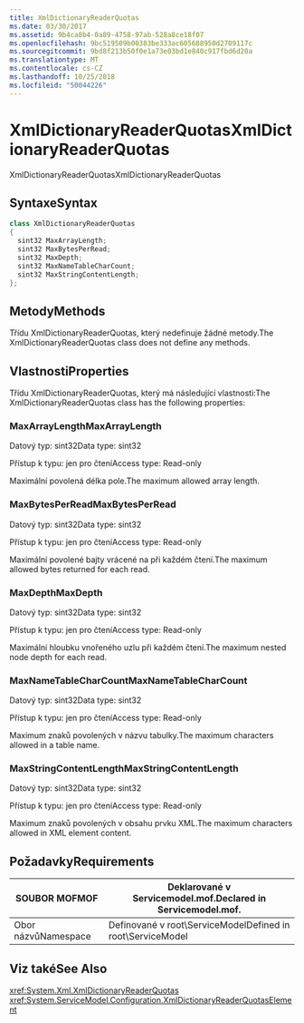 ```yaml
---
title: XmlDictionaryReaderQuotas
ms.date: 03/30/2017
ms.assetid: 9b4ca8b4-0a89-4758-97ab-528a8ce18f07
ms.openlocfilehash: 9bc519509b00383be333ac605688950d2709117c
ms.sourcegitcommit: 9bd8f213b50f0e1a73e03bd1e840c917fbd6d20a
ms.translationtype: MT
ms.contentlocale: cs-CZ
ms.lasthandoff: 10/25/2018
ms.locfileid: "50044226"
---
```

# <a name="xmldictionaryreaderquotas"></a><span data-ttu-id="cfa41-102">XmlDictionaryReaderQuotas</span><span class="sxs-lookup"><span data-stu-id="cfa41-102">XmlDictionaryReaderQuotas</span></span>
<span data-ttu-id="cfa41-103">XmlDictionaryReaderQuotas</span><span class="sxs-lookup"><span data-stu-id="cfa41-103">XmlDictionaryReaderQuotas</span></span>  
  
## <a name="syntax"></a><span data-ttu-id="cfa41-104">Syntaxe</span><span class="sxs-lookup"><span data-stu-id="cfa41-104">Syntax</span></span>  
  
```csharp
class XmlDictionaryReaderQuotas  
{  
  sint32 MaxArrayLength;  
  sint32 MaxBytesPerRead;  
  sint32 MaxDepth;  
  sint32 MaxNameTableCharCount;  
  sint32 MaxStringContentLength;  
};  
```  
  
## <a name="methods"></a><span data-ttu-id="cfa41-105">Metody</span><span class="sxs-lookup"><span data-stu-id="cfa41-105">Methods</span></span>  
 <span data-ttu-id="cfa41-106">Třídu XmlDictionaryReaderQuotas, který nedefinuje žádné metody.</span><span class="sxs-lookup"><span data-stu-id="cfa41-106">The XmlDictionaryReaderQuotas class does not define any methods.</span></span>  
  
## <a name="properties"></a><span data-ttu-id="cfa41-107">Vlastnosti</span><span class="sxs-lookup"><span data-stu-id="cfa41-107">Properties</span></span>  
 <span data-ttu-id="cfa41-108">Třídu XmlDictionaryReaderQuotas, který má následující vlastnosti:</span><span class="sxs-lookup"><span data-stu-id="cfa41-108">The XmlDictionaryReaderQuotas class has the following properties:</span></span>  
  
### <a name="maxarraylength"></a><span data-ttu-id="cfa41-109">MaxArrayLength</span><span class="sxs-lookup"><span data-stu-id="cfa41-109">MaxArrayLength</span></span>  
 <span data-ttu-id="cfa41-110">Datový typ: sint32</span><span class="sxs-lookup"><span data-stu-id="cfa41-110">Data type: sint32</span></span>  
  
 <span data-ttu-id="cfa41-111">Přístup k typu: jen pro čtení</span><span class="sxs-lookup"><span data-stu-id="cfa41-111">Access type: Read-only</span></span>  
  
 <span data-ttu-id="cfa41-112">Maximální povolená délka pole.</span><span class="sxs-lookup"><span data-stu-id="cfa41-112">The maximum allowed array length.</span></span>  
  
### <a name="maxbytesperread"></a><span data-ttu-id="cfa41-113">MaxBytesPerRead</span><span class="sxs-lookup"><span data-stu-id="cfa41-113">MaxBytesPerRead</span></span>  
 <span data-ttu-id="cfa41-114">Datový typ: sint32</span><span class="sxs-lookup"><span data-stu-id="cfa41-114">Data type: sint32</span></span>  
  
 <span data-ttu-id="cfa41-115">Přístup k typu: jen pro čtení</span><span class="sxs-lookup"><span data-stu-id="cfa41-115">Access type: Read-only</span></span>  
  
 <span data-ttu-id="cfa41-116">Maximální povolené bajty vrácené na při každém čtení.</span><span class="sxs-lookup"><span data-stu-id="cfa41-116">The maximum allowed bytes returned for each read.</span></span>  
  
### <a name="maxdepth"></a><span data-ttu-id="cfa41-117">MaxDepth</span><span class="sxs-lookup"><span data-stu-id="cfa41-117">MaxDepth</span></span>  
 <span data-ttu-id="cfa41-118">Datový typ: sint32</span><span class="sxs-lookup"><span data-stu-id="cfa41-118">Data type: sint32</span></span>  
  
 <span data-ttu-id="cfa41-119">Přístup k typu: jen pro čtení</span><span class="sxs-lookup"><span data-stu-id="cfa41-119">Access type: Read-only</span></span>  
  
 <span data-ttu-id="cfa41-120">Maximální hloubku vnořeného uzlu při každém čtení.</span><span class="sxs-lookup"><span data-stu-id="cfa41-120">The maximum nested node depth for each read.</span></span>  
  
### <a name="maxnametablecharcount"></a><span data-ttu-id="cfa41-121">MaxNameTableCharCount</span><span class="sxs-lookup"><span data-stu-id="cfa41-121">MaxNameTableCharCount</span></span>  
 <span data-ttu-id="cfa41-122">Datový typ: sint32</span><span class="sxs-lookup"><span data-stu-id="cfa41-122">Data type: sint32</span></span>  
  
 <span data-ttu-id="cfa41-123">Přístup k typu: jen pro čtení</span><span class="sxs-lookup"><span data-stu-id="cfa41-123">Access type: Read-only</span></span>  
  
 <span data-ttu-id="cfa41-124">Maximum znaků povolených v názvu tabulky.</span><span class="sxs-lookup"><span data-stu-id="cfa41-124">The maximum characters allowed in a table name.</span></span>  
  
### <a name="maxstringcontentlength"></a><span data-ttu-id="cfa41-125">MaxStringContentLength</span><span class="sxs-lookup"><span data-stu-id="cfa41-125">MaxStringContentLength</span></span>  
 <span data-ttu-id="cfa41-126">Datový typ: sint32</span><span class="sxs-lookup"><span data-stu-id="cfa41-126">Data type: sint32</span></span>  
  
 <span data-ttu-id="cfa41-127">Přístup k typu: jen pro čtení</span><span class="sxs-lookup"><span data-stu-id="cfa41-127">Access type: Read-only</span></span>  
  
 <span data-ttu-id="cfa41-128">Maximum znaků povolených v obsahu prvku XML.</span><span class="sxs-lookup"><span data-stu-id="cfa41-128">The maximum characters allowed in XML element content.</span></span>  
  
## <a name="requirements"></a><span data-ttu-id="cfa41-129">Požadavky</span><span class="sxs-lookup"><span data-stu-id="cfa41-129">Requirements</span></span>  
  
|<span data-ttu-id="cfa41-130">SOUBOR MOF</span><span class="sxs-lookup"><span data-stu-id="cfa41-130">MOF</span></span>|<span data-ttu-id="cfa41-131">Deklarované v Servicemodel.mof.</span><span class="sxs-lookup"><span data-stu-id="cfa41-131">Declared in Servicemodel.mof.</span></span>|  
|---------|-----------------------------------|  
|<span data-ttu-id="cfa41-132">Obor názvů</span><span class="sxs-lookup"><span data-stu-id="cfa41-132">Namespace</span></span>|<span data-ttu-id="cfa41-133">Definované v root\ServiceModel</span><span class="sxs-lookup"><span data-stu-id="cfa41-133">Defined in root\ServiceModel</span></span>|  
  
## <a name="see-also"></a><span data-ttu-id="cfa41-134">Viz také</span><span class="sxs-lookup"><span data-stu-id="cfa41-134">See Also</span></span>  
 <xref:System.Xml.XmlDictionaryReaderQuotas>  
 <xref:System.ServiceModel.Configuration.XmlDictionaryReaderQuotasElement>
